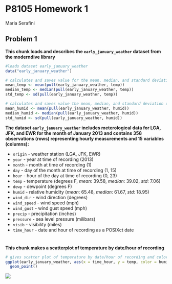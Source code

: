 P8105 Homework 1
================
Maria Serafini

## Problem 1

**This chunk loads and describes the `early_january_weather` dataset
from the moderndive library**

``` r
#loads dataset early_january_weather
data("early_january_weather")

# calculates and saves value for the mean, median, and standard deviation of temperature variable
mean_temp <- mean(pull(early_january_weather, temp))
median_temp <- median(pull(early_january_weather, temp))
std_temp <- sd(pull(early_january_weather, temp))

# calculates and saves value the mean, median, and standard deviation of temperature variable
mean_humid <- mean(pull(early_january_weather, humid))
median_humid <- median(pull(early_january_weather, humid))
std_humid <- sd(pull(early_january_weather, humid))
```

**The dataset `early_january_weather` includes meterological data for
LGA, JFK, and EWR for the month of January 2013 and contains 358
observations (rows) representing hourly measurements and 15 variables
(columns):**

- `origin` - weather station (LGA, JFK, EWR)
- `year` - year at time of recording (2013)
- `month` - month at time of recording (1)
- `day` - day of the month at time of recording (1, 15)
- `hour` - hour of the day at time of recording (0, 23)
- `temp` - temperature (degrees F, *mean*: 39.58, *median*: 39.02,
  *std*: 7.06)
- `dewp` - dewpoint (degrees F)
- `humid` - relative humidity (*mean*: 65.48, *median*: 61.67, *std*:
  18.95)
- `wind_dir` - wind direction (degrees)
- `wind_speed` - wind speed (mph)
- `wind_gust` - wind gust speed (mph)
- `precip` - precipitation (inches)
- `pressure` - sea level pressure (milibars)
- `visib` - visibility (miles)
- `time_hour` - date and hour of recording as a POSIXct date

# 

**This chunk makes a scatterplot of temperature by date/hour of
recording**

``` r
# gives scatter plot of temperature by date/hour of recording and color coded based on relative humidity
ggplot(early_january_weather, aes(x = time_hour, y = temp, color = humid)) +
  geom_point()
```

![](p8105_hw1_mas2514_files/figure-gfm/scatterplot-1.png)<!-- -->
